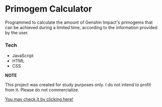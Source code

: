 # Primogem Calculator

<p> Programmed to calculate the amount of Genshin Impact's primogems that can be achieved during a limited time, according to the information provided by the user. </p>

### Tech

- JavaScript
- HTML
- CSS

**NOTE**

<p> This project was created for study purposes only. I do not intend to profit from it. Please do not commercialize. </p>

<a href="https://m0nicavaz.github.io/GenshinCalc/"> You may check it by clicking here! </a>
